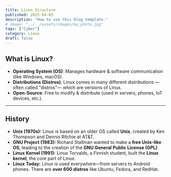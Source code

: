 ```yaml
---
title: Linux Structure
published: 2025-04-03
description: "How to use this blog template."
# image: "../../assets/images/my_photo.jpg"
tags: ["Cyber"]
category: Linux
draft: false
---
```


## What is Linux?
- **Operating System (OS)**: Manages hardware & software communication (like Windows, macOS).
- **Distributions (Distros)**: Linux comes in many different distributions — often called "distros"— which are versions of Linux.
- **Open-Source**: Free to modify & distribute (used in servers, phones, IoT devices, etc.).

---

## History
- **Unix (1970s):** Linux is based on an older OS called **Unix**, created by Ken Thompson and Dennis Ritchie at AT&T.
- **GNU Project (1983):** Richard Stallman wanted to make a **free Unix-like OS**, leading to the creation of the **GNU General Public License (GPL)**.
- **Linux Kernel (1991):** Linus Torvalds, a Finnish student, built the **Linux kernel**, the core part of Linux.
- **Linux Today:** Linux is used everywhere—from servers to Android phones. There are **over 600 distros** like Ubuntu, Fedora, and RedHat.